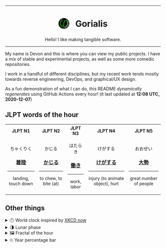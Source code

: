 ***

<h1 align="center">
<sub>
    <img src="readme/resources/avatar.png" height="36">
</sub>
&nbsp;
Gorialis
</h1>
<p align="center">
Hello! I like making tangible software.
</p>

***

My name is Devon and this is where you can view my public projects. I have a mix of stable and experimental projects, as well as some more comedic repositories.

I work in a handful of different disciplines, but my recent work tends mostly towards reverse engineering, DevOps, and graphical/UX design.

As a fun demonstration of what I can do, this README *dynamically regenerates* using GitHub Actions every hour! (it last updated at **12:08 UTC, 2020-12-07**)

<h2>JLPT words of the hour</h2>
<table>
    <tr>
        <th>JLPT N1</th>
        <th>JLPT N2</th>
        <th>JLPT N3</th>
        <th>JLPT N4</th>
        <th>JLPT N5</th>
    </tr>
    <tr>
        <td>
            <p align="center">ちゃくりく</p>
            <h3 align="center"><b><a href="https://jisho.org/search/%E7%9D%80%E9%99%B8">着陸</a></b></h3>
            <hr>
            <p align="center">landing,<wbr> touch down</p>
        </td>
        <td>
            <p align="center">かじる</p>
            <h3 align="center"><b><a href="https://jisho.org/search/%E3%81%8B%E3%81%98%E3%82%8B">かじる</a></b></h3>
            <hr>
            <p align="center">to chew,<wbr> to bite (at)</p>
        </td>
        <td>
            <p align="center">はたらき</p>
            <h3 align="center"><b><a href="https://jisho.org/search/%E5%83%8D%E3%81%8D">働き</a></b></h3>
            <hr>
            <p align="center">work,<wbr> labor</p>
        </td>
        <td>
            <p align="center">けがする</p>
            <h3 align="center"><b><a href="https://jisho.org/search/%E3%81%91%E3%81%8C%E3%81%99%E3%82%8B">けがする</a></b></h3>
            <hr>
            <p align="center">injury (to animate object),<wbr> hurt</p>
        </td>
        <td>
            <p align="center">おおぜい</p>
            <h3 align="center"><b><a href="https://jisho.org/search/%E5%A4%A7%E5%8B%A2">大勢</a></b></h3>
            <hr>
            <p align="center">great number of people</p>
        </td>
    </tr>
</table>

<h2>Other things</h2>
<details>
<summary>🕛  World clock inspired by <a href="https://xkcd.com/now">XKCD now</a></summary>

> <img src="generated/now.png" width="512">

</details>
<details>
<summary>🌗 Lunar phase</summary>

The moon is approximately 77.75% through its phase (Last Quarter).

</details>
<details>
<summary>&#x1f5bc; Fractal of the hour</summary>

> <img src="generated/fractal.png" width="512">

</details>
<details>
<summary>&#x23f2; Year percentage bar</summary>
<pre><code>2020 [██████████████████▁▁] 93.31%</code></pre>
</details>
